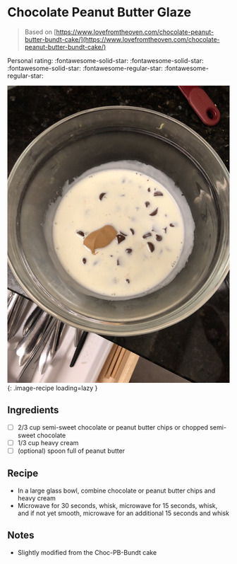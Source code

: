 <!-- Do not modify sections with "AUTO-*". They are updated by make.py -->

# Chocolate Peanut Butter Glaze

> Based on [https://www.lovefromtheoven.com/chocolate-peanut-butter-bundt-cake/](https://www.lovefromtheoven.com/chocolate-peanut-butter-bundt-cake/)

<!-- rating=3; (User can specify rating on scale of 1-5) -->
<!-- AUTO-UserRating -->
Personal rating: :fontawesome-solid-star: :fontawesome-solid-star: :fontawesome-solid-star: :fontawesome-regular-star: :fontawesome-regular-star:
<!-- /AUTO-UserRating -->

<!-- AUTO-Image -->
![chocolate_peanut_butter_glaze.jpeg](./chocolate_peanut_butter_glaze.jpeg){: .image-recipe loading=lazy }
<!-- /AUTO-Image -->

## Ingredients

* [ ] 2/3 cup semi-sweet chocolate or peanut butter chips or chopped semi-sweet chocolate
* [ ] 1/3 cup heavy cream
* [ ] (optional) spoon full of peanut butter

## Recipe

* In a large glass bowl, combine chocolate or peanut butter chips and heavy cream
* Microwave for 30 seconds, whisk, microwave for 15 seconds, whisk, and if not yet smooth, microwave for an additional 15 seconds and whisk

## Notes

* Slightly modified from the Choc-PB-Bundt cake

